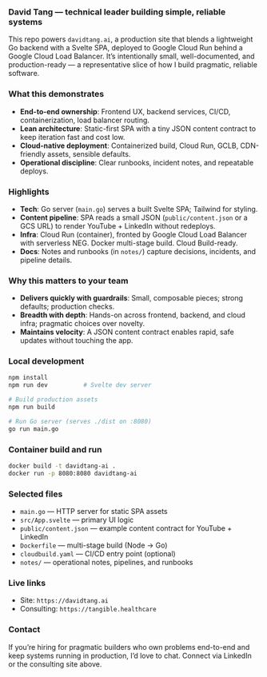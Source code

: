 ### David Tang — technical leader building simple, reliable systems

This repo powers `davidtang.ai`, a production site that blends a lightweight Go backend with a Svelte SPA, deployed to Google Cloud Run behind a Google Cloud Load Balancer. It’s intentionally small, well-documented, and production-ready — a representative slice of how I build pragmatic, reliable software.

### What this demonstrates
- **End-to-end ownership**: Frontend UX, backend services, CI/CD, containerization, load balancer routing.
- **Lean architecture**: Static-first SPA with a tiny JSON content contract to keep iteration fast and cost low.
- **Cloud-native deployment**: Containerized build, Cloud Run, GCLB, CDN-friendly assets, sensible defaults.
- **Operational discipline**: Clear runbooks, incident notes, and repeatable deploys.

### Highlights
- **Tech**: Go server (`main.go`) serves a built Svelte SPA; Tailwind for styling.
- **Content pipeline**: SPA reads a small JSON (`public/content.json` or a GCS URL) to render YouTube + LinkedIn without redeploys.
- **Infra**: Cloud Run (container), fronted by Google Cloud Load Balancer with serverless NEG. Docker multi-stage build. Cloud Build-ready.
- **Docs**: Notes and runbooks (in `notes/`) capture decisions, incidents, and pipeline details.

### Why this matters to your team
- **Delivers quickly with guardrails**: Small, composable pieces; strong defaults; production checks.
- **Breadth with depth**: Hands-on across frontend, backend, and cloud infra; pragmatic choices over novelty.
- **Maintains velocity**: A JSON content contract enables rapid, safe updates without touching the app.

### Local development
```bash
npm install
npm run dev          # Svelte dev server

# Build production assets
npm run build

# Run Go server (serves ./dist on :8080)
go run main.go
```

### Container build and run
```bash
docker build -t davidtang-ai .
docker run -p 8080:8080 davidtang-ai
```

### Selected files
- `main.go` — HTTP server for static SPA assets
- `src/App.svelte` — primary UI logic
- `public/content.json` — example content contract for YouTube + LinkedIn
- `Dockerfile` — multi-stage build (Node → Go)
- `cloudbuild.yaml` — CI/CD entry point (optional)
- `notes/` — operational notes, pipelines, and runbooks

### Live links
- Site: `https://davidtang.ai`
- Consulting: `https://tangible.healthcare`

### Contact
If you’re hiring for pragmatic builders who own problems end-to-end and keep systems running in production, I’d love to chat. Connect via LinkedIn or the consulting site above.

